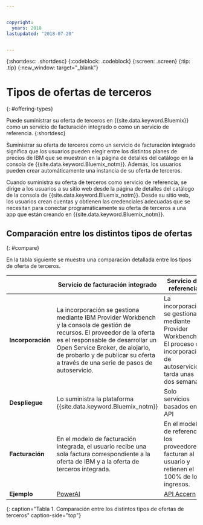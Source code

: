 ```yaml
---


copyright:
  years: 2018
lastupdated: "2018-07-20"


---
```


{:shortdesc: .shortdesc}
{:codeblock: .codeblock}
{:screen: .screen}
{:tip: .tip}
{:new_window: target="_blank"}

# Tipos de ofertas de terceros
{: #offering-types}

Puede suministrar su oferta de terceros en {{site.data.keyword.Bluemix}} como un servicio de facturación integrado o como un servicio de referencia.
{:shortdesc}

Suministrar su oferta de terceros como un servicio de facturación integrado significa que los usuarios pueden elegir entre los distintos planes de precios de IBM que se muestran en la página de detalles del catálogo en la consola de {{site.data.keyword.Bluemix_notm}}. Además, los usuarios pueden crear automáticamente una instancia de su oferta de terceros.

Cuando suministra su oferta de terceros como servicio de referencia, se dirige a los usuarios a su sitio web desde la página de detalles del catálogo de la consola de {{site.data.keyword.Bluemix_notm}}. Desde su sitio web, los usuarios crean cuentas y obtienen las credenciales adecuadas que se necesitan para conectar programáticamente su oferta de terceros a una app que están creando en {{site.data.keyword.Bluemix_notm}}.

## Comparación entre los distintos tipos de ofertas
{: #compare}

En la tabla siguiente se muestra una comparación detallada entre los tipos de oferta de terceros.

|  | Servicio de facturación integrado  | Servicio de referencia |
|---|---|---|
| **Incorporación** | La incorporación se gestiona mediante IBM Provider Workbench y la consola de gestión de recursos. El proveedor de la oferta es el responsable de desarrollar un Open Service Broker, de alojarlo, de probarlo y de publicar su oferta a través de una serie de pasos de autoservicio. | La incorporación se gestiona mediante Provider Workbench. El proceso de incorporación de autoservicio tarda unas dos semanas. |
| **Despliegue** | Lo suministra la plataforma {{site.data.keyword.Bluemix_notm}} | Solo servicios basados en API |
| **Facturación**  |  En el modelo de facturación integrada, el usuario recibe una sola factura correspondiente a la oferta de IBM y a la oferta de terceros integrada. | En el modelo de referencia, los proveedores facturan al usuario y retienen el 100% de los ingresos.  |
| **Ejemplo** | [PowerAI](https://console.bluemix.net/catalog/services/powerai) | [API Accern](https://console.bluemix.net/catalog/services/accern-api) |
{: caption="Tabla 1. Comparación entre los distintos tipos de ofertas de terceros" caption-side="top"}

